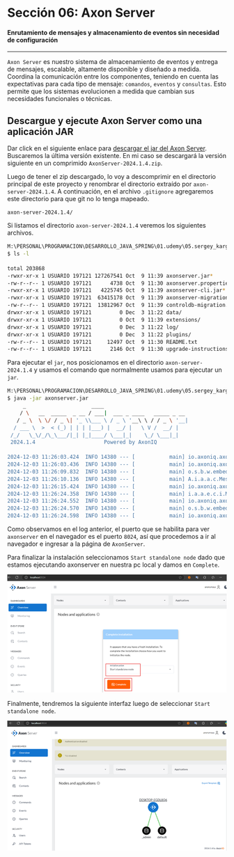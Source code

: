 # Sección 06: Axon Server

#### Enrutamiento de mensajes y almacenamiento de eventos sin necesidad de configuración

---

`Axon Server` es nuestro sistema de almacenamiento de eventos y entrega de mensajes, escalable, altamente disponible y
diseñado a medida. Coordina la comunicación entre los componentes, teniendo en cuenta las expectativas para cada tipo de
mensaje: `comandos`, `eventos` y `consultas`. Esto permite que los sistemas evolucionen a medida que cambian sus
necesidades funcionales o técnicas.

## Descargue y ejecute Axon Server como una aplicación JAR

Dar click en el siguiente enlace
para [descargar el jar del Axon Server](https://www.axoniq.io/download/axon-server-releases/qs44pxaj2oamebrc).
Buscaremos la última versión existente. En mi caso se descargará la versión siguiente en un comprimido
`AxonServer-2024.1.4.zip`.

Luego de tener el zip descargado, lo voy a descomprimir en el directorio principal de este proyecto y renombrar el
directorio extraído por `axon-server-2024.1.4`. A continuación, en el archivo `.gitignore` agregaremos este directorio
para que git no lo tenga mapeado.

````gitignore
axon-server-2024.1.4/
````

Si listamos el directorio `axon-server-2024.1.4` veremos los siguientes archivos.

````bash
M:\PERSONAL\PROGRAMACION\DESARROLLO_JAVA_SPRING\01.udemy\05.sergey_kargopolov\event-driven-cqrs-saga-axon-microservices\axon-server-2024.1.4 (main -> origin)
$ ls -l

total 203868
-rwxr-xr-x 1 USUARIO 197121 127267541 Oct  9 11:39 axonserver.jar*
-rw-r--r-- 1 USUARIO 197121      4738 Oct  9 11:30 axonserver.properties
-rwxr-xr-x 1 USUARIO 197121   4225745 Oct  9 11:39 axonserver-cli.jar*
-rwxr-xr-x 1 USUARIO 197121  63415178 Oct  9 11:39 axonserver-migration.jar*
-rw-r--r-- 1 USUARIO 197121  13812967 Oct  9 11:39 controldb-migration.jar
drwxr-xr-x 1 USUARIO 197121         0 Dec  3 11:22 data/
drwxr-xr-x 1 USUARIO 197121         0 Oct  9 11:39 extensions/
drwxr-xr-x 1 USUARIO 197121         0 Dec  3 11:22 log/
drwxr-xr-x 1 USUARIO 197121         0 Dec  3 11:22 plugins/
-rw-r--r-- 1 USUARIO 197121     12497 Oct  9 11:30 README.txt
-rw-r--r-- 1 USUARIO 197121      2146 Oct  9 11:30 upgrade-instructions.txt
````

Para ejecutar el `jar`, nos posicionamos en el directorio `axon-server-2024.1.4` y usamos el comando que normalmente
usamos para ejecutar un `jar`.

````bash
M:\PERSONAL\PROGRAMACION\DESARROLLO_JAVA_SPRING\01.udemy\05.sergey_kargopolov\event-driven-cqrs-saga-axon-microservices\axon-server-2024.1.4 (main -> origin)
$ java -jar axonserver.jar
     _                     ____
    / \   __  _____  _ __ / ___|  ___ _ ____   _____ _ __
   / _ \  \ \/ / _ \| '_ \\___ \ / _ \ '__\ \ / / _ \ '__|
  / ___ \  >  < (_) | | | |___) |  __/ |   \ V /  __/ |
 /_/   \_\/_/\_\___/|_| |_|____/ \___|_|    \_/ \___|_|
 2024.1.4                      Powered by AxonIQ

2024-12-03 11:26:03.424  INFO 14380 --- [           main] io.axoniq.axonserver.AxonServer          : Starting AxonServer using Java 21.0.1 on DESKTOP-EGDL8Q6 with PID 14380 (M:\PERSONAL\PROGRAMACION\DESARROLLO_JAVA_SPRING\01.udemy\05.sergey_kargopolov\event-driven-cqrs-saga-axon-microservices\axon-server-2024.1.4\axonserver.jar started by USUARIO in M:\PERSONAL\PROGRAMACION\DESARROLLO_JAVA_SPRING\01.udemy\05.sergey_kargopolov\event-driven-cqrs-saga-axon-microservices\axon-server-2024.1.4)
2024-12-03 11:26:03.436  INFO 14380 --- [           main] io.axoniq.axonserver.AxonServer          : No active profile set, falling back to 1 default profile: "default"
2024-12-03 11:26:09.832  INFO 14380 --- [           main] o.s.b.w.embedded.tomcat.TomcatWebServer  : Tomcat initialized with port(s): 8024 (http)
2024-12-03 11:26:10.136  INFO 14380 --- [           main] A.i.a.a.c.MessagingPlatformConfiguration : Configuration initialized with SSL DISABLED and access control DISABLED.
2024-12-03 11:26:15.424  INFO 14380 --- [           main] io.axoniq.axonserver.AxonServer          : Axon Server version 2024.1.4
2024-12-03 11:26:24.358  INFO 14380 --- [           main] i.a.a.e.c.i.MessagingClusterServer       : Axon Server Cluster Server started on port: 8224 - no SSL
2024-12-03 11:26:24.552  INFO 14380 --- [           main] io.axoniq.axonserver.grpc.Gateway        : Axon Server Gateway started on port: 8124 - no SSL
2024-12-03 11:26:24.570  INFO 14380 --- [           main] o.s.b.w.embedded.tomcat.TomcatWebServer  : Tomcat started on port(s): 8024 (http) with context path ''
2024-12-03 11:26:24.598  INFO 14380 --- [           main] io.axoniq.axonserver.AxonServer          : Started AxonServer in 22.207 seconds (JVM running for 23.275)
````

Como observamos en el log anterior, el puerto que se habilita para ver `axonserver` en el navegador es el puerto `8024`,
así que procedemos a ir al navegador e ingresar a la página de `AxonServer`.

Para finalizar la instalación seleccionamos `Start standalone node` dado que estamos ejecutando axonserver en nuestra pc
local y damos en `Complete`.

![01.png](assets/section-06/01.png)

Finalmente, tendremos la siguiente interfaz luego de seleccionar `Start standalone node`.

![02.png](assets/section-06/02.png)